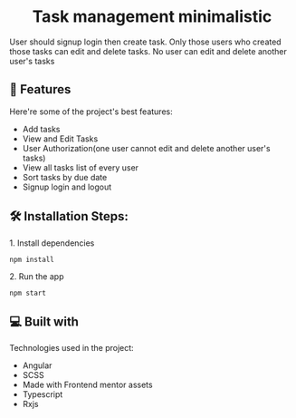 <h1 align="center" id="title">Task management minimalistic</h1>

<p id="description">User should signup login then create task. Only those users who created those tasks can edit and delete tasks. No user can edit and delete another user's tasks</p>

<h2>🧐 Features</h2>

Here're some of the project's best features:

- Add tasks
- View and Edit Tasks
- User Authorization(one user cannot edit and delete another user's tasks)
- View all tasks list of every user
- Sort tasks by due date
- Signup login and logout

<h2>🛠️ Installation Steps:</h2>

<p>1. Install dependencies</p>

```
npm install
```

<p>2. Run the app</p>

```
npm start
```

<h2>💻 Built with</h2>

Technologies used in the project:

- Angular
- SCSS
- Made with Frontend mentor assets
- Typescript
- Rxjs
